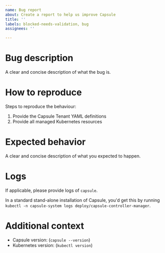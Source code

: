 ```yaml
---
name: Bug report
about: Create a report to help us improve Capsule
title: ''
labels: blocked-needs-validation, bug
assignees: ''

---
```


<!--
Thanks for taking time reporting a Capsule bug!

We do our best to keep it reliable and working, so don't hesitate adding
as many information as you can and keep in mind you can reach us on our
Clastix Slack workspace: https://clastix.slack.com, #capsule channel.   
-->

# Bug description

A clear and concise description of what the bug is.

# How to reproduce

Steps to reproduce the behaviour:

1. Provide the Capsule Tenant YAML definitions
2. Provide all managed Kubernetes resources

# Expected behavior

A clear and concise description of what you expected to happen.

# Logs

If applicable, please provide logs of `capsule`.

In a standard stand-alone installation of Capsule,
you'd get this by running `kubectl -n capsule-system logs deploy/capsule-controller-manager`.

# Additional context

- Capsule version: (`capsule --version`)
- Kubernetes version: (`kubectl version`)
